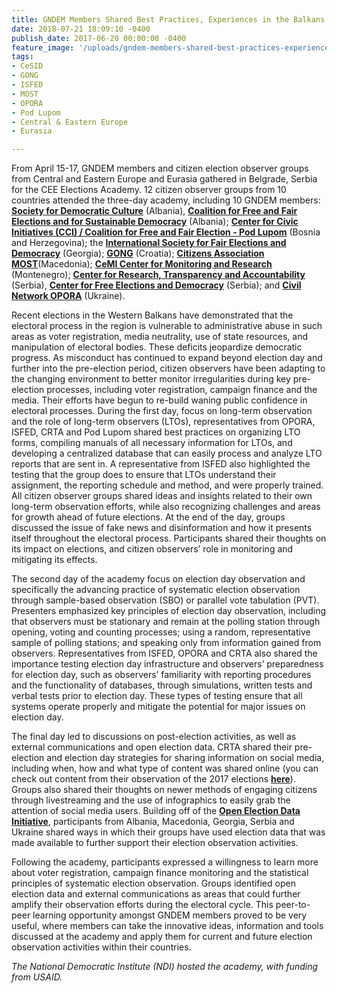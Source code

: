 ```yaml
---
title: GNDEM Members Shared Best Practices, Experiences in the Balkans and Eurasia
date: 2018-07-21 18:09:10 -0400
publish_date: 2017-06-20 00:00:00 -0400
feature_image: '/uploads/gndem-members-shared-best-practices-experiences-in-the-balkans-and-eurasia.jpg'
tags:
- CeSID
- GONG
- ISFED
- MOST
- OPORA
- Pod Lupom
- Central & Eastern Europe
- Eurasia

---
```

From April 15-17, GNDEM members and citizen election observer groups from Central and Eastern Europe and Eurasia gathered in Belgrade, Serbia for the CEE Elections Academy. 12 citizen observer groups from 10 countries attended the three-day academy, including 10 GNDEM members: [**Society for Democratic Culture**](http://www.gndem.org/sdc) (Albania), [**Coalition for Free and Fair Elections and for Sustainable Democracy**](http://www.kzln.org.al/) (Albania); [**Center for Civic Initiatives (CCI) / Coalition for Free and Fair Election - Pod Lupom**](http://podlupom.org/v2/) (Bosnia and Herzegovina); the [**International Society for Fair Elections and Democracy**](http://www.isfed.ge/) (Georgia); [**GONG**](http://gong.hr/en/) (Croatia); [**Citizens Association MOST**](http://www.most.org.mk/index.php?lang=en)(Macedonia); [**CeMI Center for Monitoring and Research**](http://cemi.org.me/en/o-nama/) (Montenegro); [**Center for Research, Transparency and Accountability**](http://crta.rs/sr/pocetna/) (Serbia), [**Center for Free Elections and Democracy**](http://www.enemo.eu/en/members/members/30-serbia-center-for-free-elections-and-democracy) (Serbia); and [**Civil Network OPORA**](https://www.oporaua.org/en/) (Ukraine).

Recent elections in the Western Balkans have demonstrated that the electoral process in the region is vulnerable to administrative abuse in such areas as voter registration, media neutrality, use of state resources, and manipulation of electoral bodies. These deficits jeopardize democratic progress. As misconduct has continued to expand beyond election day and further into the pre-election period, citizen observers have been adapting to the changing environment to better monitor irregularities during key pre-election processes, including voter registration, campaign finance and the media. Their efforts have begun to re-build waning public confidence in electoral processes. During the first day, focus on long-term observation and the role of long-term observers (LTOs), representatives from OPORA, ISFED, CRTA and Pod Lupom shared best practices on organizing LTO forms, compiling manuals of all necessary information for LTOs, and developing a centralized database that can easily process and analyze LTO reports that are sent in. A representative from ISFED also highlighted the testing that the group does to ensure that LTOs understand their assignment, the reporting schedule and method, and were properly trained. All citizen observer groups shared ideas and insights related to their own long-term observation efforts, while also recognizing challenges and areas for growth ahead of future elections. At the end of the day, groups discussed the issue of fake news and disinformation and how it presents itself throughout the electoral process. Participants shared their thoughts on its impact on elections, and citizen observers’ role in monitoring and mitigating its effects.

The second day of the academy focus on election day observation and specifically the advancing practice of systematic election observation through sample-based observation (SBO) or parallel vote tabulation (PVT). Presenters emphasized key principles of election day observation, including that observers must be stationary and remain at the polling station through opening, voting and counting processes; using a random, representative sample of polling stations; and speaking only from information gained from observers. Representatives from ISFED, OPORA and CRTA also shared the importance testing election day infrastructure and observers’ preparedness for election day, such as observers’ familiarity with reporting procedures and the functionality of databases, through simulations, written tests and verbal tests prior to election day. These types of testing ensure that all systems operate properly and mitigate the potential for major issues on election day.

The final day led to discussions on post-election activities, as well as external communications and open election data. CRTA shared their pre-election and election day strategies for sharing information on social media, including when, how and what type of content was shared online (you can check out content from their observation of the 2017 elections [**here**](https://www.facebook.com/gradjaninastrazi/?hc_ref=PAGES_TIMELINE)). Groups also shared their thoughts on newer methods of engaging citizens through livestreaming and the use of infographics to easily grab the attention of social media users. Building off of the [**Open Election Data Initiative**](http://www.openelectiondata.net/en/), participants from Albania, Macedonia, Georgia, Serbia and Ukraine shared ways in which their groups have used election data that was made available to further support their election observation activities.

Following the academy, participants expressed a willingness to learn more about voter registration, campaign finance monitoring and the statistical principles of systematic election observation. Groups identified open election data and external communications as areas that could further amplify their observation efforts during the electoral cycle. This peer-to-peer learning opportunity amongst GNDEM members proved to be very useful, where members can take the innovative ideas, information and tools discussed at the academy and apply them for current and future election observation activities within their countries.

_The National Democratic Institute (NDI) hosted the academy, with funding from USAID._